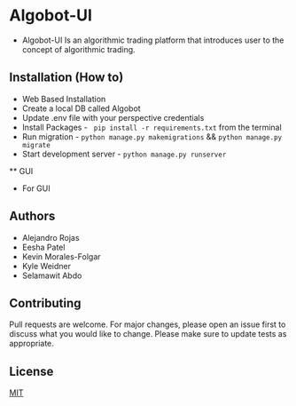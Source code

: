 # Algobot-UI 
* Algobot-UI Is an algorithmic trading platform that introduces user to the concept of algorithmic trading.

## Installation (How to)
  * Web Based Installation
  * Create a local DB called Algobot
  * Update .env file with your perspective credentials 
  * Install Packages -  ``` pip install -r requirements.txt``` from the terminal 
  * Run migration -  ```python manage.py makemigrations``` && ```python manage.py migrate ```
  * Start development server -  ``` python manage.py runserver  ```

** GUI
* For GUI 

## Authors
* Alejandro Rojas
* Eesha Patel
* Kevin Morales-Folgar
* Kyle Weidner
* Selamawit Abdo

## Contributing
Pull requests are welcome. For major changes, please open an issue first to discuss what you would like to change.
Please make sure to update tests as appropriate.

## License
[MIT](https://choosealicense.com/licenses/mit/)


